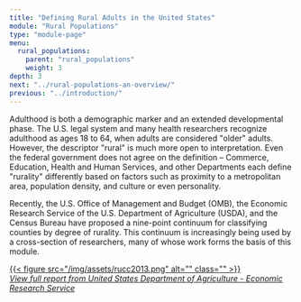 ```yaml
---
title: "Defining Rural Adults in the United States"
module: "Rural Populations"
type: "module-page"
menu:
  rural_populations:
    parent: "rural_populations"
    weight: 3
depth: 3
next: "../rural-populations-an-overview/"
previous: "../introduction/"
---
```

<div class="pageblock"><p>Adulthood is both a demographic marker and an extended developmental phase. The U.S. legal system and many health researchers recognize adulthood as ages 18 to 64, when adults are considered "older" adults. However, the descriptor "rural" is much more open to interpretation. Even the federal government does not agree on the definition – Commerce, Education, Health and Human Services, and other Departments each define "rurality" differently based on factors such as proximity to a metropolitan area, population density, and culture or even personality.</p>
<p>Recently, the U.S. Office of Management and Budget (OMB), the Economic Research Service of the U.S. Department of Agriculture (USDA), and the Census Bureau have proposed a nine-point continuum for classifying counties by degree of rurality. This continuum is increasingly being used by a cross-section of researchers, many of whose work forms the basis of this module.</p>
<a href="http://www.ers.usda.gov/data-products/rural-urban-continuum-codes/documentation.aspx#.UUyW30zIuSo]" target="blank">{{< figure src="/img/assets/rucc2013.png" alt="" class="" >}}</a><br/>
<a href="http://www.ers.usda.gov/data-products/rural-urban-continuum-codes/documentation.aspx#.UUyW30zIuSo]" target="blank"><em>View full report from United States Department of Agriculture - Economic Research Service</em></a>
</div>